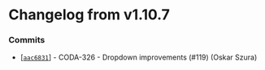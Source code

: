 # Changelog from v1.10.7
### Commits
* [[`aac6831`](http://github.com/coda-it/graphen/commit/aac6831c767434928e907b6ef37ecc4c3cc4b640)] - CODA-326 - Dropdown improvements (#119) (Oskar Szura)